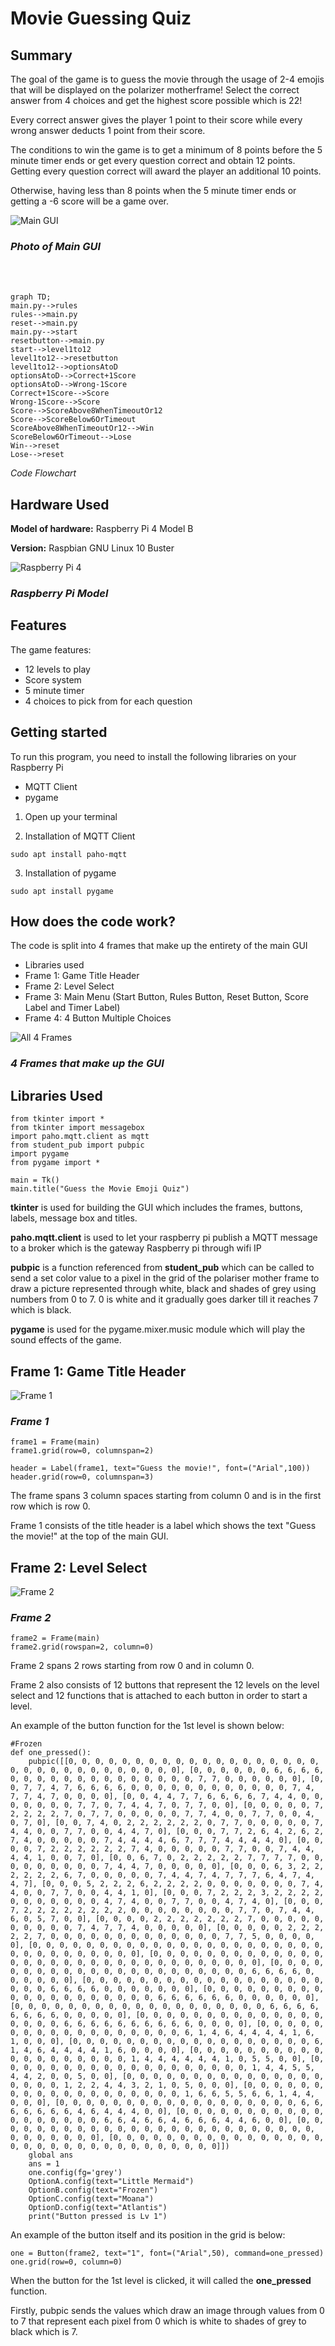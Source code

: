 # Movie Guessing Quiz
## Summary
The goal of the game is to guess the movie through the usage of 2-4 emojis that will be displayed on the polarizer motherframe! 
Select the correct answer from 4 choices and get the highest score possible which is 22! 

Every correct answer gives the player 1 point to their score while every wrong answer deducts 1 point from their score.

The conditions to win the game is to get a minimum of 8 points before the 5 minute timer ends or get every question correct and obtain 12 points. Getting every question correct will award the player an additional 10 points.

Otherwise, having less than 8 points when the 5 minute timer ends or getting a -6 score will be a game over.

![Main GUI](/Images/GUI.jpg)

### _Photo of Main GUI_

<br>
<br>

```mermaid
graph TD;
main.py-->rules
rules-->main.py
reset-->main.py
main.py-->start
resetbutton-->main.py
start-->level1to12
level1to12-->resetbutton
level1to12-->optionsAtoD
optionsAtoD-->Correct+1Score
optionsAtoD-->Wrong-1Score
Correct+1Score-->Score
Wrong-1Score-->Score
Score-->ScoreAbove8WhenTimeoutOr12
Score-->ScoreBelow6OrTimeout
ScoreAbove8WhenTimeoutOr12-->Win
ScoreBelow6OrTimeout-->Lose
Win-->reset
Lose-->reset
```
_Code Flowchart_

## Hardware Used
**Model of hardware:** Raspberry Pi 4 Model B

**Version:** Raspbian GNU Linux 10 Buster

![Raspberry Pi 4](/Images/Pi4.jpg)
### _Raspberry Pi Model_

## Features
The game features:
- 12 levels to play
- Score system
- 5 minute timer
- 4 choices to pick from for each question

## **Getting started**

To run this program, you need to install the following libraries on your Raspberry Pi
- MQTT Client
- pygame 

1. Open up your terminal

2. Installation of MQTT Client

```
sudo apt install paho-mqtt
```

3. Installation of pygame

```
sudo apt install pygame
```



## **How does the code work?**

The code is split into 4 frames that make up the entirety of the main GUI

- Libraries used 
- Frame 1: Game Title Header
- Frame 2: Level Select
- Frame 3: Main Menu (Start Button, Rules Button, Reset Button, Score Label and Timer Label)
- Frame 4: 4 Button Multiple Choices 

![All 4 Frames](/Images/AllFrame.jpg)

### _4 Frames that make up the GUI_


## **Libraries Used**

```
from tkinter import * 
from tkinter import messagebox
import paho.mqtt.client as mqtt
from student_pub import pubpic 
import pygame
from pygame import *

main = Tk()
main.title("Guess the Movie Emoji Quiz")
```

**tkinter** is used for building the GUI which includes the frames, buttons, labels, message box and titles. 

**paho.mqtt.client** is used to let your raspberry pi publish a MQTT message to a broker which is the gateway Raspberry pi through wifi IP

**pubpic** is a function referenced from **student_pub** which can be called to send a set color value to a pixel in the grid of the polariser mother frame to draw a picture represented through white, black and shades of grey using numbers from 0 to 7. 0 is white and it gradually goes darker till it reaches 7 which is black.

**pygame** is used for the pygame.mixer.music module which will play the sound effects of the game. 

## **Frame 1: Game Title Header**

![Frame 1](/Images/Frame1.jpg)

### _Frame 1_


```
frame1 = Frame(main)
frame1.grid(row=0, columnspan=2)

header = Label(frame1, text="Guess the movie!", font=("Arial",100))
header.grid(row=0, columnspan=3) 
```

The frame spans 3 column spaces starting from column 0 and is in the first row which is row 0.

Frame 1 consists of the title header is a label which shows the text "Guess the movie!" at the top of the main GUI. 

## **Frame 2: Level Select**

![Frame 2](/Images/Frame2.jpg)

### _Frame 2_

``` 
frame2 = Frame(main)
frame2.grid(rowspan=2, column=0)

```

Frame 2 spans 2 rows starting from row 0 and in column 0. 

Frame 2 also consists of 12 buttons that represent the 12 levels on the level select and 12 functions that is attached to each button in order to start a level.

An example of the button function for the 1st level is shown below:

```
#Frozen
def one_pressed():
    pubpic([[0, 0, 0, 0, 0, 0, 0, 0, 0, 0, 0, 0, 0, 0, 0, 0, 0, 0, 0, 0, 0, 0, 0, 0, 0, 0, 0, 0, 0, 0, 0, 0], [0, 0, 0, 0, 0, 0, 6, 6, 6, 6, 0, 0, 0, 0, 0, 0, 0, 0, 0, 0, 0, 0, 0, 0, 7, 7, 0, 0, 0, 0, 0, 0], [0, 0, 7, 7, 4, 7, 6, 6, 6, 6, 0, 0, 0, 0, 0, 0, 0, 0, 0, 0, 0, 0, 7, 4, 7, 7, 4, 7, 0, 0, 0, 0], [0, 0, 4, 4, 7, 7, 6, 6, 6, 6, 7, 4, 4, 0, 0, 0, 0, 0, 0, 0, 7, 7, 0, 7, 4, 4, 7, 0, 7, 7, 0, 0], [0, 0, 0, 0, 0, 7, 2, 2, 2, 2, 7, 0, 7, 7, 0, 0, 0, 0, 0, 7, 7, 4, 0, 0, 7, 7, 0, 0, 4, 0, 7, 0], [0, 0, 7, 4, 0, 2, 2, 2, 2, 2, 2, 0, 7, 7, 0, 0, 0, 0, 0, 7, 4, 4, 0, 0, 7, 7, 0, 0, 4, 4, 7, 0], [0, 0, 0, 7, 7, 2, 6, 4, 2, 6, 2, 7, 4, 0, 0, 0, 0, 0, 7, 4, 4, 4, 4, 6, 7, 7, 7, 4, 4, 4, 4, 0], [0, 0, 0, 0, 7, 2, 2, 2, 2, 2, 2, 7, 4, 0, 0, 0, 0, 0, 7, 7, 0, 0, 7, 4, 4, 4, 4, 1, 0, 0, 7, 0], [0, 0, 6, 7, 0, 2, 2, 2, 2, 2, 7, 7, 7, 7, 0, 0, 0, 0, 0, 0, 0, 0, 0, 7, 4, 4, 7, 0, 0, 0, 0, 0], [0, 0, 0, 6, 3, 2, 2, 2, 2, 2, 2, 6, 7, 0, 0, 0, 0, 0, 7, 4, 4, 7, 4, 7, 7, 7, 6, 4, 7, 4, 4, 7], [0, 0, 0, 5, 2, 2, 2, 6, 2, 2, 2, 2, 0, 0, 0, 0, 0, 0, 0, 7, 4, 4, 0, 0, 7, 7, 0, 0, 4, 4, 1, 0], [0, 0, 0, 7, 2, 2, 2, 3, 2, 2, 2, 2, 0, 0, 0, 0, 0, 0, 0, 4, 7, 4, 0, 0, 7, 7, 0, 0, 4, 7, 4, 0], [0, 0, 0, 7, 2, 2, 2, 2, 2, 2, 2, 2, 0, 0, 0, 0, 0, 0, 0, 0, 7, 7, 0, 7, 4, 4, 6, 0, 5, 7, 0, 0], [0, 0, 0, 0, 2, 2, 2, 2, 2, 2, 2, 7, 0, 0, 0, 0, 0, 0, 0, 0, 0, 0, 7, 4, 7, 7, 4, 0, 0, 0, 0, 0], [0, 0, 0, 0, 0, 2, 2, 2, 2, 2, 7, 0, 0, 0, 0, 0, 0, 0, 0, 0, 0, 0, 0, 0, 7, 7, 5, 0, 0, 0, 0, 0], [0, 0, 0, 0, 0, 0, 0, 0, 0, 0, 0, 0, 0, 0, 0, 0, 0, 0, 0, 0, 0, 0, 0, 0, 0, 0, 0, 0, 0, 0, 0, 0], [0, 0, 0, 0, 0, 0, 0, 0, 0, 0, 0, 0, 0, 0, 0, 0, 0, 0, 0, 0, 0, 0, 0, 0, 0, 0, 0, 0, 0, 0, 0, 0], [0, 0, 0, 0, 0, 0, 0, 0, 0, 0, 0, 0, 0, 0, 0, 0, 0, 0, 0, 0, 0, 0, 6, 6, 6, 6, 0, 0, 0, 0, 0, 0], [0, 0, 0, 0, 0, 0, 0, 0, 0, 0, 0, 0, 0, 0, 0, 0, 0, 0, 0, 0, 0, 6, 6, 6, 6, 0, 0, 0, 0, 0, 0, 0], [0, 0, 0, 0, 0, 0, 0, 0, 0, 0, 0, 0, 0, 0, 0, 0, 0, 0, 0, 0, 6, 6, 6, 6, 6, 6, 0, 0, 0, 0, 0, 0], [0, 0, 0, 0, 0, 0, 0, 0, 0, 0, 0, 0, 0, 0, 0, 0, 0, 0, 0, 6, 6, 6, 6, 6, 6, 6, 6, 0, 0, 0, 0, 0], [0, 0, 0, 0, 0, 0, 0, 0, 0, 0, 0, 0, 0, 0, 0, 0, 0, 0, 6, 6, 6, 6, 6, 6, 6, 6, 6, 6, 0, 0, 0, 0], [0, 0, 0, 0, 0, 0, 0, 0, 0, 0, 0, 0, 0, 0, 0, 0, 0, 0, 6, 1, 4, 6, 4, 4, 4, 4, 1, 6, 1, 0, 0, 0], [0, 0, 0, 0, 0, 0, 0, 0, 0, 0, 0, 0, 0, 0, 0, 0, 0, 0, 6, 1, 4, 6, 4, 4, 4, 4, 1, 6, 0, 0, 0, 0], [0, 0, 0, 0, 0, 0, 0, 0, 0, 0, 0, 0, 0, 0, 0, 0, 0, 0, 0, 1, 4, 4, 4, 4, 4, 4, 1, 0, 5, 5, 0, 0], [0, 0, 0, 0, 0, 0, 0, 0, 0, 0, 0, 0, 0, 0, 0, 0, 0, 0, 0, 1, 4, 4, 5, 5, 4, 4, 2, 0, 0, 5, 0, 0], [0, 0, 0, 0, 0, 0, 0, 0, 0, 0, 0, 0, 0, 0, 0, 0, 0, 0, 0, 1, 2, 2, 4, 4, 3, 2, 1, 0, 5, 0, 0, 0], [0, 0, 0, 0, 0, 0, 0, 0, 0, 0, 0, 0, 0, 0, 0, 0, 0, 0, 0, 1, 6, 6, 5, 5, 6, 6, 1, 4, 4, 0, 0, 0], [0, 0, 0, 0, 0, 0, 0, 0, 0, 0, 0, 0, 0, 0, 0, 0, 0, 0, 6, 6, 6, 6, 6, 6, 6, 4, 6, 4, 4, 4, 0, 0], [0, 0, 0, 0, 0, 0, 0, 0, 0, 0, 0, 0, 0, 0, 0, 0, 0, 0, 6, 6, 4, 6, 6, 4, 6, 6, 6, 4, 4, 6, 0, 0], [0, 0, 0, 0, 0, 0, 0, 0, 0, 0, 0, 0, 0, 0, 0, 0, 0, 0, 0, 0, 0, 0, 0, 0, 0, 0, 0, 0, 0, 0, 0, 0], [0, 0, 0, 0, 0, 0, 0, 0, 0, 0, 0, 0, 0, 0, 0, 0, 0, 0, 0, 0, 0, 0, 0, 0, 0, 0, 0, 0, 0, 0, 0, 0]])
    global ans
    ans = 1
    one.config(fg='grey')
    OptionA.config(text="Little Mermaid")
    OptionB.config(text="Frozen")
    OptionC.config(text="Moana") 
    OptionD.config(text="Atlantis") 
    print("Button pressed is Lv 1")
```

An example of the button itself and its position in the grid is below:
```
one = Button(frame2, text="1", font=("Arial",50), command=one_pressed)
one.grid(row=0, column=0)
```

When the button for the 1st level is clicked, it will called the **one_pressed** function.

Firstly,  pubpic sends the values which draw an image through values from 0 to 7 that represent each pixel from 0 which is white to shades of grey to black which is 7. 



